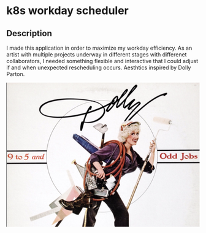 # k8s workday scheduler
## Description
I made this application in order to maximize my workday efficiency. As an artist with multiple projects underway in different stages with differenet collaborators, I needed something flexible and interactive that I could adjust if and when unexpected rescheduling occurs. Aesthtics inspired by Dolly Parton.

![Dolly inspired aesthetic](./Assets/images/Dolly_oddJobs.png)